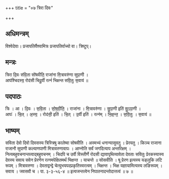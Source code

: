 +++
title = "०७ त्रिरा दिवः"

+++
## अधिमन्त्रम्
विश्वेदेवाः। प्रजापतिर्वैश्वामित्रः प्रजापतिर्वाच्यो वा। त्रिष्टुप्।

## मन्त्रः
त्रिरा दि॒वः स॑वि॒ता सो॑षवीति॒ राजा॑ना मि॒त्रावरु॑णा सुपा॒णी ।  
आप॑श्चिदस्य॒ रोद॑सी चिदु॒र्वी रत्नं॑ भिक्षन्त सवि॒तुः स॒वाय॑ ॥

## पदपाठः
त्रिः । आ । दि॒वः । स॒वि॒ता । सो॒ष॒वी॒ति॒ । राजा॑ना । मि॒त्रावरु॑णा । सु॒पा॒णी इति॑ सु॒ऽपा॒णी ।  
आपः॑ । चि॒त् । अ॒स्य॒ । रोद॑सी॒ इति॑ । चि॒त् । उ॒र्वी इति॑ । रत्न॑म् । भि॒क्ष॒न्त॒ । स॒वि॒तुः । स॒वाय॑ ॥

## भाष्यम्
सविता देवो दिवो दिवसस्य त्रिस्त्रिषु कालेष्वा सोषवीति । अस्मभ्यं धनान्यासुवतु । प्रेरयतु । किञ्च राजाना राजानौ सुपाणी कल्याणपाणी मित्रावरुणावापः । आप्नोति सर्वं जगदित्याप अन्तरिक्षम् । नित्यबहुवचनान्तत्वाद्बहुवचनम् । चिदपि च उर्वी विस्तीर्णे रोदसी द्यावापृथिव्यावेता देवताः सवितुः प्रेरकस्यास्य देवस्य सवाय सवेन प्रेरणेन रत्नमपेक्षितमर्थं भिक्षन्त । याचन्ते ॥ सोसवीति । षू प्रेरण इत्यस्य यङ्लुकि लटि रूपम् । मित्रावरुणा । देवताद्वन्द्वे चेत्युभयपदप्रकृतिस्वरत्वम् । भिक्षन्त । भिक्ष यज्ञायामित्यस्य लङिरूपम् । सवाय । जवसवौ च । पा. ३-३-५६-४ ॥ इत्यजन्तत्वेन निपातनादन्तोदात्तत्वं ॥ ७ ॥